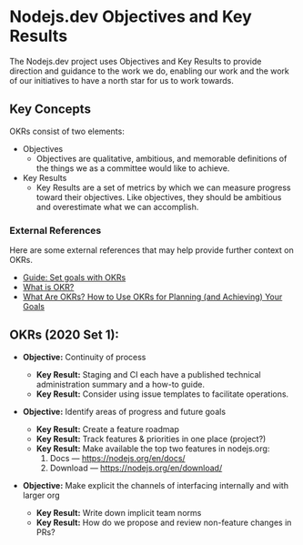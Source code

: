 # Nodejs.dev Objectives and Key Results

The Nodejs.dev project uses Objectives and Key Results to provide direction and guidance to the work we do, enabling our work and the work of our initiatives to have a north star for us to work towards.

## Key Concepts

OKRs consist of two elements:

* Objectives
  * Objectives are qualitative, ambitious, and memorable definitions of the things we as a committee would like to achieve.
* Key Results
  * Key Results are a set of metrics by which we can measure progress toward their objectives. Like objectives, they should be ambitious and overestimate what we can accomplish.

### External References

Here are some external references that may help provide further context on OKRs.

* [Guide: Set goals with OKRs](https://rework.withgoogle.com/guides/set-goals-with-okrs/steps/introduction/)
* [What is OKR?](https://felipecastro.com/en/okr/what-is-okr/)
* [What Are OKRs? How to Use OKRs for Planning (and Achieving) Your Goals](https://plan.io/blog/what-are-okrs/)

## OKRs (2020 Set 1):

* **Objective:** Continuity of process

  * **Key Result:** Staging and CI each have a published technical administration summary and a how-to guide.
  * **Key Result:** Consider using issue templates to facilitate operations.

* **Objective:** Identify areas of progress and future goals

  * **Key Result:** Create a feature roadmap
  * **Key Result:** Track features & priorities in one place (project?)
  * **Key Result:** Make available the top two features in nodejs.org:
    1. Docs — <https://nodejs.org/en/docs/>
    2. Download — <https://nodejs.org/en/download/>

* **Objective:** Make explicit the channels of interfacing internally and with larger org
  * **Key Result:** Write down implicit team norms
  * **Key Result:** How do we propose and review non-feature changes in PRs?
